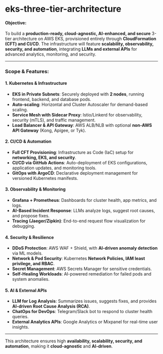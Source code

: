 # eks-three-tier-archritecture

#### **Objective:**  
To build a **production-ready, cloud-agnostic, AI-enhanced, and secure** 3-tier architecture on AWS EKS, provisioned entirely through **CloudFormation (CFT) and CI/CD**. The infrastructure will feature **scalability, observability, security, and automation**, integrating **LLMs and external APIs** for advanced analytics, monitoring, and security.  

---

### **Scope & Features:**  

#### **1. Kubernetes & Infrastructure**  
- **EKS in Private Subnets**: Securely deployed with **2 nodes**, running frontend, backend, and database pods.  
- **Auto-scaling**: Horizontal and Cluster Autoscaler for demand-based scaling.  
- **Service Mesh with Sidecar Proxy**: Istio/Linkerd for observability, security (mTLS), and traffic management.  
- **Load Balancer & API Gateway**: AWS ALB/NLB with optional **non-AWS API Gateway** (Kong, Apigee, or Tyk).  

#### **2. CI/CD & Automation**  
- **Full CFT Provisioning**: Infrastructure as Code (IaC) setup for **networking, EKS, and security**.  
- **CI/CD via GitHub Actions**: Auto-deployment of EKS configurations, application updates, and monitoring tools.  
- **GitOps with ArgoCD**: Declarative deployment management for versioned Kubernetes manifests.  

#### **3. Observability & Monitoring**  
- **Grafana + Prometheus**: Dashboards for cluster health, app metrics, and logs.  
- **AI-Based Incident Response**: LLMs analyze logs, suggest root causes, and propose fixes.  
- **Tracing (Jaeger/Zipkin)**: End-to-end request flow visualization for debugging.  

#### **4. Security & Resilience**  
- **DDoS Protection**: AWS WAF + Shield, with **AI-driven anomaly detection** via ML models.  
- **Network & Pod Security**: Kubernetes **Network Policies, IAM least privilege, and RBAC**.  
- **Secret Management**: AWS Secrets Manager for sensitive credentials.  
- **Self-Healing Workloads**: AI-powered remediation for failed pods and system anomalies.  

#### **5. AI & External APIs**  
- **LLM for Log Analysis**: Summarizes issues, suggests fixes, and provides **AI-driven Root Cause Analysis (RCA)**.  
- **ChatOps for DevOps**: Telegram/Slack bot to respond to cluster health queries.  
- **External Analytics APIs**: Google Analytics or Mixpanel for real-time user insights.  

---

This architecture ensures high **availability, scalability, security, and automation**, making it **cloud-agnostic** and **AI-driven**.  

